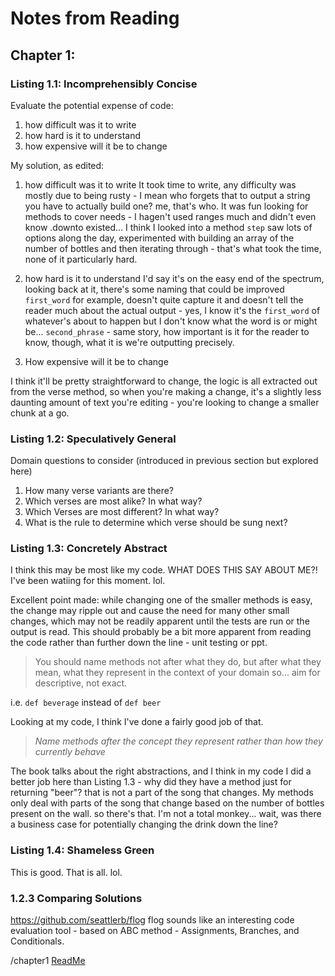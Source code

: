 # Notes from Reading

## Chapter 1:

### Listing 1.1: Incomprehensibly Concise

Evaluate the potential expense of code:
1. how difficult was it to write
2. how hard is it to understand
3. how expensive will it be to change

My solution, as edited:
1. how difficult was it to write
It took time to write, any difficulty was mostly due to being rusty - I mean who forgets that to output a string you have to actually build one? me, that's who. It was fun looking for methods to cover needs - I hagen't used ranges much and didn't even know .downto existed... I think I looked into a method `step` saw lots of options along the day, experimented with building an array of the number of bottles and then iterating through - that's what took the time, none of it particularly hard.

2. how hard is it to understand
I'd say it's on the easy end of the spectrum, looking back at it, there's some naming that could be improved `first_word` for example, doesn't quite capture it and doesn't tell the reader much about the actual output - yes, I know it's the `first_word` of whatever's about to happen but I don't know what the word is or might be... `second_phrase` - same story, how important is it for the reader to know, though, what it is we're outputting precisely.

3. How expensive will it be to change

I think it'll be pretty straightforward to change, the logic is all extracted out from the verse method, so when you're making a change, it's a slightly less daunting amount of text you're editing - you're looking to change a smaller chunk at a go.

### Listing 1.2: Speculatively General

Domain questions to consider (introduced in previous section but explored here)

1. How many verse variants are there?
2. Which verses are most alike? In what way?
3. Which Verses are most different? In what way?
4. What is the rule to determine which verse should be sung next?

### Listing 1.3: Concretely Abstract
I think this may be most like my code. WHAT DOES THIS SAY ABOUT ME?! I've been watiing for this moment. lol.

Excellent point made: while changing one of the smaller methods is easy, the change may ripple out and cause the need for many other small changes, which may not be readily apparent until the tests are run or the output is read. This should probably be a bit more apparent from reading the code rather than further down the line - unit testing or ppt.

>You should name methods not after what they do, but after what they mean, what they represent in the context of your domain
so... aim for descriptive, not exact.

i.e. `def beverage` instead of `def beer`

Looking at my code, I think I've done a fairly good job of that.

>*Name methods after the concept they represent rather than how they currently behave*

The book talks about the right abstractions, and I think in my code I did a better job here than Listing 1.3 - why did they have a method just for returning "beer"? that is not a part of the song that changes. My methods only deal with parts of the song that change based on the number of bottles present on the wall. so there's that. I'm not a total monkey... wait, was there a business case for potentially changing the drink down the line?

### Listing 1.4: Shameless Green

This is good. That is all. lol.

### 1.2.3 Comparing Solutions
https://github.com/seattlerb/flog flog sounds like an interesting code evaluation tool - based on ABC method - Assignments, Branches, and Conditionals.

/chapter1
[ReadMe](../README.md)

